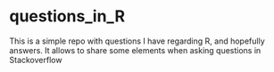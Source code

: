 # questions_in_R
This is a simple repo with questions I have regarding R, and hopefully answers.
It allows to share some elements when asking questions in Stackoverflow
